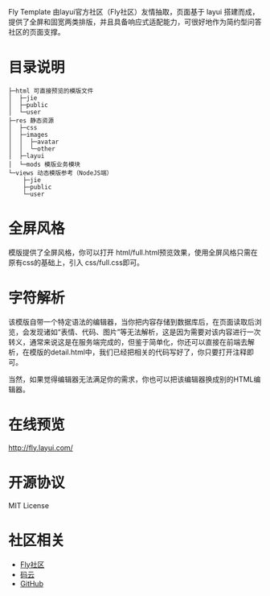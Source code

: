 ﻿Fly Template 由layui官方社区（Fly社区）友情抽取，页面基于 layui 搭建而成，提供了全屏和固宽两类排版，并且具备响应式适配能力，可很好地作为简约型问答社区的页面支撑。

# 目录说明  
```
├─html 可直接预览的模版文件
│  ├─jie
│  ├─public
│  └─user
├─res 静态资源
│  ├─css
│  ├─images
│  │  ├─avatar
│  │  └─other
│  ├─layui
│  └─mods 模版业务模块
└─views 动态模版参考（NodeJS端）
    ├─jie
    ├─public
    └─user
```

# 全屏风格
模版提供了全屏风格，你可以打开 html/full.html预览效果，使用全屏风格只需在原有css的基础上，引入 css/full.css即可。

# 字符解析
该模版自带一个特定语法的编辑器，当你把内容存储到数据库后，在页面读取后浏览，会发现诸如“表情、代码、图片”等无法解析，这是因为需要对该内容进行一次转义，通常来说这是在服务端完成的，但鉴于简单化，你还可以直接在前端去解析，在模版的detail.html中，我们已经把相关的代码写好了，你只要打开注释即可。

当然，如果觉得编辑器无法满足你的需求，你也可以把该编辑器换成别的HTML编辑器。

# 在线预览
http://fly.layui.com/

# 开源协议
MIT License

# 社区相关
* [Fly社区](http://fly.layui.com/)
* [码云](http://git.oschina.net/sentsin/fly)
* [GitHub](https://github.com/layui/fly)
